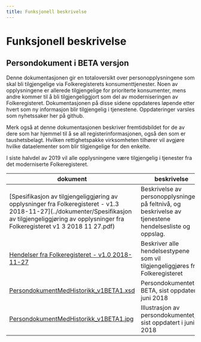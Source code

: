 ```yaml
---
title: Funksjonell beskrivelse
---
```


# Funksjonell beskrivelse

## Persondokument i BETA versjon
Denne dokumentasjonen gir  en totaloversikt over personopplysningene som skal bli tilgjengelige via Folkeregisterets konsumenttjenester. Noen av opplysningene er allerede tilgjengelige for prioriterte konsumenter, mens andre kommer til å bli tilgjengeliggjort som del av moderniseringen av Folkeregisteret. Dokumentasjonen på disse sidene oppdateres løpende etter hvert som ny informasjon blir tilgjengelig i tjenestene. Oppdateringer varsles som nyhetssaker her på github.

Merk også at denne dokumentasjonen beskriver fremtidsbildet for de av dere som har hjemmel til å se all registerinformasjonen, også den som er taushetsbelagt. Hvilken rettighetspakke virksomheten tilhører vil avgjøre hvilke dataelementer som blir tilgjengelige for den enkelte.

I siste halvdel av 2019 vil alle opplysningene være tilgjengelig i tjenester fra det moderniserte Folkeregisteret.

| dokument | beskrivelse |
|----------|-------------|
| [Spesifikasjon av tilgjengeliggjøring av opplysninger fra Folkeregisteret - v1.3 2018-11-27](../dokumenter/Spesifikasjon av tilgjengeliggjøring av opplysninger fra Folkeregisteret v1 3 2018 11 27.pdf) | Beskrivelse av personopplysningene på feltnivå, og beskrivelse av tjenestene hendelsesliste og oppslag. |
| [Hendelser fra Folkeregisteret - v1.0 2018-11-27](../dokumenter/Hendelser_fra_Folkeregisteret_v1_0_2018_11_27)                                                      | Beskriver alle hendelsestypene som vil tilgjengeliggjøres fra Folkeregisteret |
| [PersondokumentMedHistorikk_v1BETA1.xsd](../kontrakter/PersondokumentMedHistorikk_v1BETA1.xsd)                                                      | Persondokumentet i BETA, sist oppdatert i juni 2018 |
| [PersondokumentMedHistorikk_v1BETA1.jpg](../modeller/PersondokumentMedHistorikk_v1BETA1.jpg)                                                        | Illustrasjon av persondokumentet, sist oppdatert i juni 2018 |
